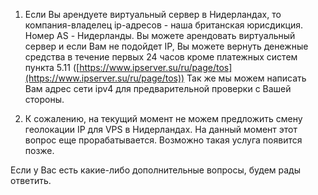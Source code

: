 
  1. Если Вы арендуете виртуальный сервер в Нидерландах, то компания-владелец ip-адресов - наша британская юрисдикция. Номер AS - Нидерланды. Вы можете арендовать виртуальный сервер и если Вам не подойдет IP, Вы можете вернуть денежные средства в течение первых 24 часов кроме платежных систем пункта 5.11 ([https://www.ipserver.su/ru/page/tos](https://www.ipserver.su/ru/page/tos))
   Так же мы можем написать Вам адрес сети ipv4 для предварительной проверки с Вашей стороны.
  
 1. К сожалению, на текущий момент не можем предложить смену геолокации IP для VPS в Нидерландах. На данный момент этот вопрос еще прорабатывается. Возможно такая услуга появится позже.
   
   Если у Вас есть какие-либо дополнительные вопросы, будем рады ответить.